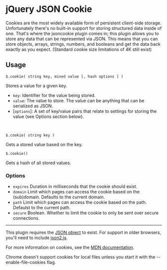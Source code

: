# jQuery JSON Cookie

Cookies are the most widely available form of persistent client-side storage.
Unfortunately there's no built-in support for storing structured data inside of one.
That's where the jsoncookie plugin comes in;
this plugin allows you to store any data that can be represented via JSON.
This means that you can store objects, arrays, strings, numbers, and booleans
and get the data back exactly as you expect.
(Standard cookie size limitations of 4K still exist)

## Usage

	$.cookie( string key, mixed value [, hash options ] )

Stores a value for a given key.

* `key`: Identifier for the value being stored.
* `value`: The value to store. The value can be anything that can be serialized as JSON.
* [`options`]: A set of key/value pairs that relate to settings for storing the value (see Options section below).

 

	$.cookie( string key )

Gets a stored value based on the key.

	$.cookie()

Gets a hash of all stored values.

### Options

* `expires` Duration in milliseconds that the cookie should exist.
* `domain` Limit which pages can access the cookie based on the (sub)domain. Defaults to the current domain.
* `path` Limit which pages can access the cookie based on the path. Defaulst to the current path.
* `secure` Boolean. Whether to limit the cookie to only be sent over secure connections.

---

This plugin requires the [JSON object](https://developer.mozilla.org/En/Using_native_JSON) to exist. For support in older browsers, you'll need to include [json2.js](https://github.com/douglascrockford/JSON-js).

For more information on cookies, see the [MDN documentation](https://developer.mozilla.org/en/document.cookie).

Chrome doesn't support cookies for local files unless you start it with the --enable-file-cookies flag.